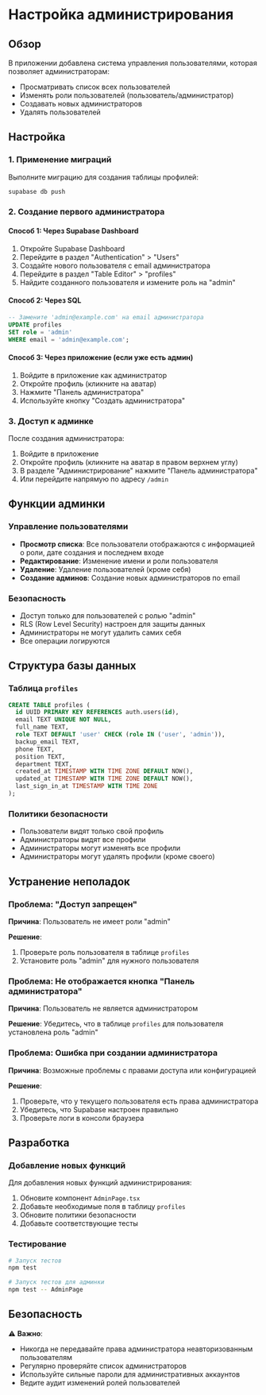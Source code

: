# Настройка администрирования

## Обзор

В приложении добавлена система управления пользователями, которая позволяет администраторам:
- Просматривать список всех пользователей
- Изменять роли пользователей (пользователь/администратор)
- Создавать новых администраторов
- Удалять пользователей

## Настройка

### 1. Применение миграций

Выполните миграцию для создания таблицы профилей:

```bash
supabase db push
```

### 2. Создание первого администратора

#### Способ 1: Через Supabase Dashboard

1. Откройте Supabase Dashboard
2. Перейдите в раздел "Authentication" > "Users"
3. Создайте нового пользователя с email администратора
4. Перейдите в раздел "Table Editor" > "profiles"
5. Найдите созданного пользователя и измените роль на "admin"

#### Способ 2: Через SQL

```sql
-- Замените 'admin@example.com' на email администратора
UPDATE profiles 
SET role = 'admin' 
WHERE email = 'admin@example.com';
```

#### Способ 3: Через приложение (если уже есть админ)

1. Войдите в приложение как администратор
2. Откройте профиль (кликните на аватар)
3. Нажмите "Панель администратора"
4. Используйте кнопку "Создать администратора"

### 3. Доступ к админке

После создания администратора:

1. Войдите в приложение
2. Откройте профиль (кликните на аватар в правом верхнем углу)
3. В разделе "Администрирование" нажмите "Панель администратора"
4. Или перейдите напрямую по адресу `/admin`

## Функции админки

### Управление пользователями

- **Просмотр списка**: Все пользователи отображаются с информацией о роли, дате создания и последнем входе
- **Редактирование**: Изменение имени и роли пользователя
- **Удаление**: Удаление пользователей (кроме себя)
- **Создание админов**: Создание новых администраторов по email

### Безопасность

- Доступ только для пользователей с ролью "admin"
- RLS (Row Level Security) настроен для защиты данных
- Администраторы не могут удалить самих себя
- Все операции логируются

## Структура базы данных

### Таблица `profiles`

```sql
CREATE TABLE profiles (
  id UUID PRIMARY KEY REFERENCES auth.users(id),
  email TEXT UNIQUE NOT NULL,
  full_name TEXT,
  role TEXT DEFAULT 'user' CHECK (role IN ('user', 'admin')),
  backup_email TEXT,
  phone TEXT,
  position TEXT,
  department TEXT,
  created_at TIMESTAMP WITH TIME ZONE DEFAULT NOW(),
  updated_at TIMESTAMP WITH TIME ZONE DEFAULT NOW(),
  last_sign_in_at TIMESTAMP WITH TIME ZONE
);
```

### Политики безопасности

- Пользователи видят только свой профиль
- Администраторы видят все профили
- Администраторы могут изменять все профили
- Администраторы могут удалять профили (кроме своего)

## Устранение неполадок

### Проблема: "Доступ запрещен"

**Причина**: Пользователь не имеет роли "admin"

**Решение**: 
1. Проверьте роль пользователя в таблице `profiles`
2. Установите роль "admin" для нужного пользователя

### Проблема: Не отображается кнопка "Панель администратора"

**Причина**: Пользователь не является администратором

**Решение**: Убедитесь, что в таблице `profiles` для пользователя установлена роль "admin"

### Проблема: Ошибка при создании администратора

**Причина**: Возможные проблемы с правами доступа или конфигурацией

**Решение**:
1. Проверьте, что у текущего пользователя есть права администратора
2. Убедитесь, что Supabase настроен правильно
3. Проверьте логи в консоли браузера

## Разработка

### Добавление новых функций

Для добавления новых функций администрирования:

1. Обновите компонент `AdminPage.tsx`
2. Добавьте необходимые поля в таблицу `profiles`
3. Обновите политики безопасности
4. Добавьте соответствующие тесты

### Тестирование

```bash
# Запуск тестов
npm test

# Запуск тестов для админки
npm test -- AdminPage
```

## Безопасность

⚠️ **Важно**: 
- Никогда не передавайте права администратора неавторизованным пользователям
- Регулярно проверяйте список администраторов
- Используйте сильные пароли для административных аккаунтов
- Ведите аудит изменений ролей пользователей

